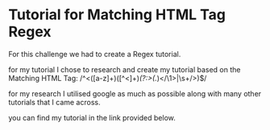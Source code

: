 # Tutorial for Matching HTML Tag Regex

For this challenge we had to create a Regex tutorial.

for my tutorial I chose to research and create my tutorial based on the Matching HTML Tag: /^<([a-z]+)([^<]+)*(?:>(.*)<\/\1>|\s+\/>)$/

for my research I utilised google as much as possible along with many other tutorials that I came across. 

you can find my tutorial in the link provided below. 

<script src="https://gist.github.com/emelmusica/332389915afe06e38925cab5988b6ffe.js"></script>